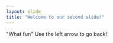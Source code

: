 ```yaml
---
layout: slide
title: "Welcome to our second slide!"
---
```

"What fun"
Use the left arrow to go back!
